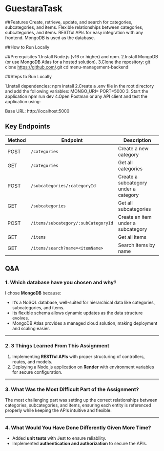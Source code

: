 # GuestaraTask

##Features
Create, retrieve, update, and search for categories, subcategories, and items.
Flexible relationships between categories, subcategories, and items.
RESTful APIs for easy integration with any frontend.
MongoDB is used as the database.

##How to Run Locally 

##Prerequisites
1.Install Node.js (v16 or higher) and npm.
2.Install MongoDB (or use MongoDB Atlas for a hosted solution).
3.Clone the repository:
git clone https://github.com/<your-repo-name>.git
cd menu-management-backend

##Steps to Run Locally

1.Install dependencies:
    npm install
2.Create a .env file in the root directory and add the following variables:
  MONGO_URI=<your-mongodb-connection-string>
PORT=5000
3. Start the application
    npm run dev
4.Open Postman or any API client and test the application using:

  Base URL: http://localhost:5000

## **Key Endpoints**

| Method | Endpoint                                | Description                           |
|--------|-----------------------------------------|---------------------------------------|
| POST   | `/categories`                           | Create a new category                 |
| GET    | `/categories`                           | Get all categories                    |
| POST   | `/subcategories/:categoryId`            | Create a subcategory under a category |
| GET    | `/subcategories`                        | Get all subcategories                 |
| POST   | `/items/subcategory/:subCategoryId`     | Create an item under a subcategory    |
| GET    | `/items`                                | Get all items                         |
| GET    | `/items/search?name=<itemName>`         | Search items by name                  |

## **Q&A**

### **1. Which database have you chosen and why?**
I chose **MongoDB** because:
- It’s a NoSQL database, well-suited for hierarchical data like categories, subcategories, and items.
- Its flexible schema allows dynamic updates as the data structure evolves.
- MongoDB Atlas provides a managed cloud solution, making deployment and scaling easier.

---

### **2. 3 Things Learned From This Assignment**
1. Implementing **RESTful APIs** with proper structuring of controllers, routes, and models.
2. Deploying a Node.js application on **Render** with environment variables for secure configuration.

---

### **3. What Was the Most Difficult Part of the Assignment?**
The most challenging part was setting up the correct relationships between categories, subcategories, and items, ensuring each entity is referenced properly while keeping the APIs intuitive and flexible.

---

### **4. What Would You Have Done Differently Given More Time?**
- Added **unit tests** with Jest to ensure reliability.
- Implemented **authentication and authorization** to secure the APIs.



